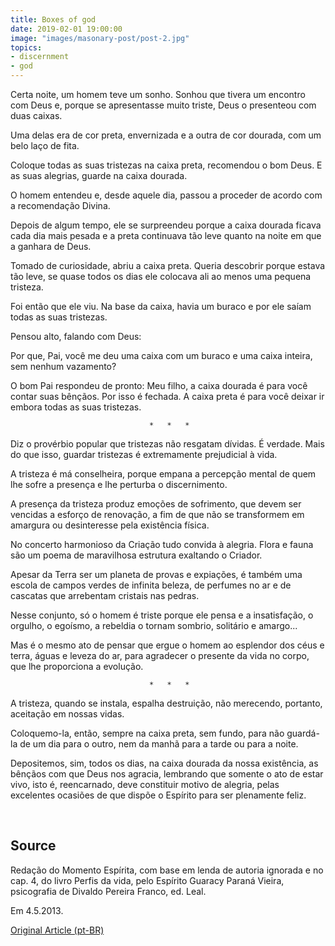 ```yaml
---
title: Boxes of god
date: 2019-02-01 19:00:00
image: "images/masonary-post/post-2.jpg"
topics: 
- discernment
- god
---
```


Certa noite, um homem teve um sonho. Sonhou que tivera um encontro com Deus e,
porque se apresentasse muito triste, Deus o presenteou com duas caixas.

Uma delas era de cor preta, envernizada e a outra de cor dourada, com um belo
laço de fita.

Coloque todas as suas tristezas na caixa preta, recomendou o bom Deus. E as
suas alegrias, guarde na caixa dourada.

O homem entendeu e, desde aquele dia, passou a proceder de acordo com a
recomendação Divina.

Depois de algum tempo, ele se surpreendeu porque a caixa dourada ficava cada
dia mais pesada e a preta continuava tão leve quanto na noite em que a ganhara
de Deus.

Tomado de curiosidade, abriu a caixa preta. Queria descobrir porque estava tão
leve, se quase todos os dias ele colocava ali ao menos uma pequena tristeza.

Foi então que ele viu. Na base da caixa, havia um buraco e por ele saíam todas
as suas tristezas.

Pensou alto, falando com Deus:

Por que, Pai, você me deu uma caixa com um buraco e uma caixa inteira, sem
nenhum vazamento?

O bom Pai respondeu de pronto: Meu filho, a caixa dourada é para você contar
suas bênçãos. Por isso é fechada. A caixa preta é para você deixar ir embora
todas as suas tristezas.

                                   *   *   *

Diz o provérbio popular que tristezas não resgatam dívidas. É verdade. Mais do
que isso, guardar tristezas é extremamente prejudicial à vida.

A tristeza é má conselheira, porque empana a percepção mental de quem lhe sofre
a presença e lhe perturba o discernimento.

A presença da tristeza produz emoções de sofrimento, que devem ser vencidas a
esforço de renovação, a fim de que não se transformem em amargura ou
desinteresse pela existência física.

No concerto harmonioso da Criação tudo convida à alegria. Flora e fauna são um
poema de maravilhosa estrutura exaltando o Criador.

Apesar da Terra ser um planeta de provas e expiações, é também uma escola de
campos verdes de infinita beleza, de perfumes no ar e de cascatas que
arrebentam cristais nas pedras.

Nesse conjunto, só o homem é triste porque ele pensa e a insatisfação, o
orgulho, o egoísmo, a rebeldia o tornam sombrio, solitário e amargo...

Mas é o mesmo ato de pensar que ergue o homem ao esplendor dos céus e terra,
águas e leveza do ar, para agradecer o presente da vida no corpo, que lhe
proporciona a evolução.

                                   *   *   *

A tristeza, quando se instala, espalha destruição, não merecendo, portanto,
aceitação em nossas vidas.

Coloquemo-la, então, sempre na caixa preta, sem fundo, para não guardá-la de um
dia para o outro, nem da manhã para a tarde ou para a noite.

Depositemos, sim, todos os dias, na caixa dourada da nossa existência, as
bênçãos com que Deus nos agracia, lembrando que somente o ato de estar vivo,
isto é, reencarnado, deve constituir motivo de alegria, pelas excelentes
ocasiões de que dispõe o Espírito para ser plenamente feliz.

 
## Source
Redação do Momento Espírita, com base em lenda de autoria
ignorada e no cap. 4, do livro Perfis da vida, pelo Espírito Guaracy
Paraná Vieira, psicografia de Divaldo Pereira Franco, ed. Leal.

Em 4.5.2013.

[Original Article (pt-BR)](http://momento.com.br/pt/ler_texto.php?id=1686)
